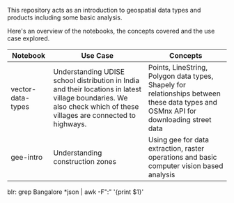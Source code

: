 This repository acts as an introduction to geospatial data types and products including some basic analysis.

Here's an overview of the notebooks, the concepts covered and the use case explored.

| Notebook | Use Case | Concepts |
| ---| --- | --- |
| vector-data-types | Understanding UDISE school distribution in India and their locations in latest village boundaries. We also check which of these villages are connected to highways. | Points, LineString, Polygon data types, Shapely for relationships between these data types and OSMnx API for downloading street data | 
| gee-intro | Understanding construction zones | Using gee for data extraction, raster operations and basic computer vision based analysis |

blr: grep Bangalore *json | awk -F":" '{print $1}'